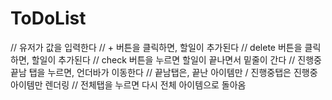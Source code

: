 # ToDoList
// 유저가 값을 입력한다
// + 버튼을 클릭하면, 할일이 추가된다
// delete 버튼을 클릭하면, 할일이 추가된다
// check 버튼을 누르면 할일이 끝나면서 밑줄이 간다
// 진행중 끝남 탭을 누르면, 언더바가 이동한다
// 끝남탭은, 끝난 아이템만 / 진행중탭은 진행중 아이템만 렌더링
// 전체탭을 누르면 다시 전체 아이템으로 돌아옴
